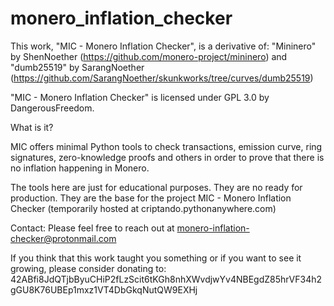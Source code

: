 # monero_inflation_checker
This work, "MIC - Monero Inflation Checker", is a derivative of:
    "Mininero" by ShenNoether (https://github.com/monero-project/mininero) and
    "dumb25519" by SarangNoether (https://github.com/SarangNoether/skunkworks/tree/curves/dumb25519)

"MIC - Monero Inflation Checker" is licensed under GPL 3.0 by DangerousFreedom.


What is it?

MIC offers minimal Python tools to check transactions, emission curve, ring signatures, zero-knowledge proofs and others in order to prove that there is no inflation happening in Monero.

The tools here are just for educational purposes. They are no ready for production. They are the base for the project MIC - Monero Inflation Checker (temporarily hosted at criptando.pythonanywhere.com)

Contact:
Please feel free to reach out at monero-inflation-checker@protonmail.com

If you think that this work taught you something or if you want to see it growing, please consider donating to: 
42ABfi8JdQTjbByuCHiP2fLzScit6tKGh8nhXWvdjwYv4NBEgdZ85hrVF34h2gGU8K76UBEp1mxz1VT4DbGkqNutQW9EXHj
